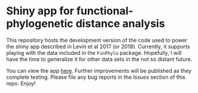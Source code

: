 # Shiny app for functional-phylogenetic distance analysis

This repository hosts the development version of the code used to power the shiny app described in Levin et al 2017 (or 2018). Currently, it supports playing with the data included in the `FunPhylo` package. Hopefully, I will have the time to generalize it for other data sets in the not so distant future. 

You can view the app [here](https://sam-levin.shinyapps.io/Invasives_FPD/). Further improvements will be published as they complete testing. Please file any bug reports in the _Issues_ section of this repo. Enjoy!